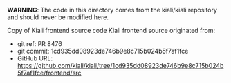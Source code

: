 **WARNING**: The code in this directory comes from the kiali/kiali repository and should never be modified here.

Copy of Kiali frontend source code
Kiali frontend source originated from:
* git ref:    PR 8476
* git commit: 1cd935dd08923de746b9e8c715b024b5f7af1fce
* GitHub URL: https://github.com/kiali/kiali/tree/1cd935dd08923de746b9e8c715b024b5f7af1fce/frontend/src
